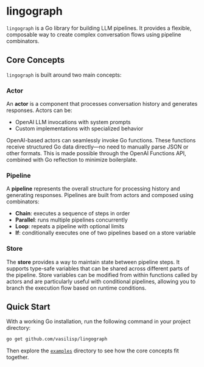# lingograph

`lingograph` is a Go library for building LLM pipelines. It provides a
flexible, composable way to create complex conversation flows using pipeline
combinators.

## Core Concepts

`lingograph` is built around two main concepts:

### Actor

An **actor** is a component that processes conversation history and generates
responses. Actors can be:

- OpenAI LLM invocations with system prompts
- Custom implementations with specialized behavior

OpenAI-based actors can seamlessly invoke Go functions. These functions receive
structured Go data directly—no need to manually parse JSON or other formats.
This is made possible through the OpenAI Functions API, combined with Go
reflection to minimize boilerplate.

### Pipeline

A **pipeline** represents the overall structure for processing history and
generating responses. Pipelines are built from actors and composed using
combinators:

- **Chain**: executes a sequence of steps in order
- **Parallel**: runs multiple pipelines concurrently
- **Loop**: repeats a pipeline with optional limits
- **If**: conditionally executes one of two pipelines based on a store variable

### Store

The **store** provides a way to maintain state between pipeline steps. It
supports type-safe variables that can be shared across different parts of the
pipeline. Store variables can be modified from within functions called by
actors and are particularly useful with conditional pipelines, allowing
you to branch the execution flow based on runtime conditions.

## Quick Start

With a working Go installation, run the following command in your project
directory:

```bash
go get github.com/vasilisp/lingograph
```

Then explore the [`examples`](https://github.com/vasilisp/lingograph/tree/main/examples) directory to see how the core concepts
fit together.
